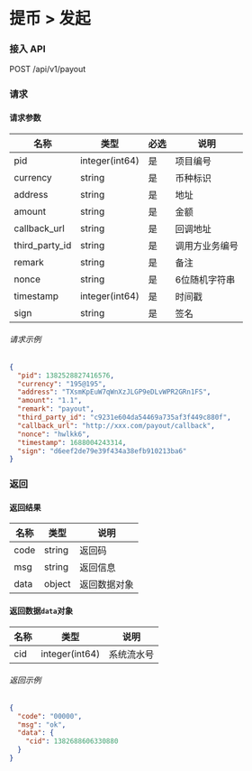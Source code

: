 # 提币 > 发起

### 接入 API

POST /api/v1/payout

### 请求

#### 请求参数

| 名称               | 类型             | 必选 | 说明      |
| ---------------- | -------------- | -- | ------- |
| pid              | integer(int64) | 是  | 项目编号    |
| currency         | string         | 是  | 币种标识    |
| address          | string         | 是  | 地址      |
| amount           | string         | 是  | 金额      |
| callback\_url    | string         | 是  | 回调地址    |
| third\_party\_id | string         | 是  | 调用方业务编号 |
| remark           | string         | 是  | 备注      |
| nonce            | string         | 是  | 6位随机字符串 |
| timestamp        | integer(int64) | 是  | 时间戳     |
| sign             | string         | 是  | 签名      |

###### 请求示例

```json
{
  "pid": 1382528827416576,
  "currency": "195@195",
  "address": "TXsmKpEuW7qWnXzJLGP9eDLvWPR2GRn1FS",
  "amount": "1.1",
  "remark": "payout",
  "third_party_id": "c9231e604da54469a735af3f449c880f",
  "callback_url": "http://xxx.com/payout/callback",
  "nonce": "hwlkk6",
  "timestamp": 1688004243314,
  "sign": "d6eef2de79e39f434a38efb910213ba6"
}
```

### 返回

#### 返回结果

| 名称   | 类型     | 说明     |
| ---- | ------ | ------ |
| code | string | 返回码    |
| msg  | string | 返回信息   |
| data | object | 返回数据对象 |

#### 返回数据`data`对象

| 名称  | 类型             | 说明    |
| --- | -------------- | ----- |
| cid | integer(int64) | 系统流水号 |

###### 返回示例

```json
{
  "code": "00000",
  "msg": "ok",
  "data": {
    "cid": 1382688606330880
  }
}
```